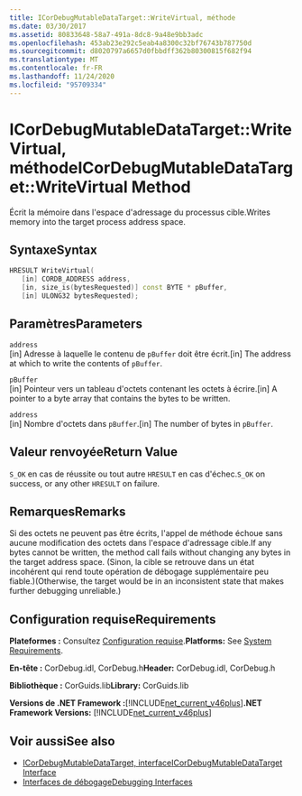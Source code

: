 ```yaml
---
title: ICorDebugMutableDataTarget::WriteVirtual, méthode
ms.date: 03/30/2017
ms.assetid: 80833648-58a7-491a-8dc8-9a48e9bb3adc
ms.openlocfilehash: 453ab23e292c5eab4a8300c32bf76743b787750d
ms.sourcegitcommit: d8020797a6657d0fbbdff362b80300815f682f94
ms.translationtype: MT
ms.contentlocale: fr-FR
ms.lasthandoff: 11/24/2020
ms.locfileid: "95709334"
---
```

# <a name="icordebugmutabledatatargetwritevirtual-method"></a><span data-ttu-id="9470b-102">ICorDebugMutableDataTarget::WriteVirtual, méthode</span><span class="sxs-lookup"><span data-stu-id="9470b-102">ICorDebugMutableDataTarget::WriteVirtual Method</span></span>

<span data-ttu-id="9470b-103">Écrit la mémoire dans l'espace d'adressage du processus cible.</span><span class="sxs-lookup"><span data-stu-id="9470b-103">Writes memory into the target process address space.</span></span>  
  
## <a name="syntax"></a><span data-ttu-id="9470b-104">Syntaxe</span><span class="sxs-lookup"><span data-stu-id="9470b-104">Syntax</span></span>  
  
```cpp  
HRESULT WriteVirtual(  
   [in] CORDB_ADDRESS address,  
   [in, size_is(bytesRequested)] const BYTE * pBuffer,  
   [in] ULONG32 bytesRequested);  
```  
  
## <a name="parameters"></a><span data-ttu-id="9470b-105">Paramètres</span><span class="sxs-lookup"><span data-stu-id="9470b-105">Parameters</span></span>  

 `address`  
 <span data-ttu-id="9470b-106">[in] Adresse à laquelle le contenu de `pBuffer` doit être écrit.</span><span class="sxs-lookup"><span data-stu-id="9470b-106">[in] The address at which to write the contents of `pBuffer`.</span></span>  
  
 `pBuffer`  
 <span data-ttu-id="9470b-107">[in] Pointeur vers un tableau d'octets contenant les octets à écrire.</span><span class="sxs-lookup"><span data-stu-id="9470b-107">[in] A pointer to a byte array that contains the bytes to be written.</span></span>  
  
 `address`  
 <span data-ttu-id="9470b-108">[in] Nombre d'octets dans `pBuffer`.</span><span class="sxs-lookup"><span data-stu-id="9470b-108">[in] The number of bytes in `pBuffer`.</span></span>  
  
## <a name="return-value"></a><span data-ttu-id="9470b-109">Valeur renvoyée</span><span class="sxs-lookup"><span data-stu-id="9470b-109">Return Value</span></span>  

 <span data-ttu-id="9470b-110">`S_OK` en cas de réussite ou tout autre `HRESULT` en cas d'échec.</span><span class="sxs-lookup"><span data-stu-id="9470b-110">`S_OK` on success, or any other `HRESULT` on failure.</span></span>  
  
## <a name="remarks"></a><span data-ttu-id="9470b-111">Remarques</span><span class="sxs-lookup"><span data-stu-id="9470b-111">Remarks</span></span>  

 <span data-ttu-id="9470b-112">Si des octets ne peuvent pas être écrits, l'appel de méthode échoue sans aucune modification des octets dans l'espace d'adressage cible.</span><span class="sxs-lookup"><span data-stu-id="9470b-112">If any bytes cannot be written, the method call fails without changing any bytes in the target address space.</span></span> <span data-ttu-id="9470b-113">(Sinon, la cible se retrouve dans un état incohérent qui rend toute opération de débogage supplémentaire peu fiable.)</span><span class="sxs-lookup"><span data-stu-id="9470b-113">(Otherwise, the target would be in an inconsistent state that makes further debugging unreliable.)</span></span>  
  
## <a name="requirements"></a><span data-ttu-id="9470b-114">Configuration requise</span><span class="sxs-lookup"><span data-stu-id="9470b-114">Requirements</span></span>  

 <span data-ttu-id="9470b-115">**Plateformes :** Consultez [Configuration requise](../../get-started/system-requirements.md).</span><span class="sxs-lookup"><span data-stu-id="9470b-115">**Platforms:** See [System Requirements](../../get-started/system-requirements.md).</span></span>  
  
 <span data-ttu-id="9470b-116">**En-tête :** CorDebug.idl, CorDebug.h</span><span class="sxs-lookup"><span data-stu-id="9470b-116">**Header:** CorDebug.idl, CorDebug.h</span></span>  
  
 <span data-ttu-id="9470b-117">**Bibliothèque :** CorGuids.lib</span><span class="sxs-lookup"><span data-stu-id="9470b-117">**Library:** CorGuids.lib</span></span>  
  
 <span data-ttu-id="9470b-118">**Versions de .NET Framework :**[!INCLUDE[net_current_v46plus](../../../../includes/net-current-v46plus-md.md)]</span><span class="sxs-lookup"><span data-stu-id="9470b-118">**.NET Framework Versions:** [!INCLUDE[net_current_v46plus](../../../../includes/net-current-v46plus-md.md)]</span></span>  
  
## <a name="see-also"></a><span data-ttu-id="9470b-119">Voir aussi</span><span class="sxs-lookup"><span data-stu-id="9470b-119">See also</span></span>

- [<span data-ttu-id="9470b-120">ICorDebugMutableDataTarget, interface</span><span class="sxs-lookup"><span data-stu-id="9470b-120">ICorDebugMutableDataTarget Interface</span></span>](icordebugmutabledatatarget-interface.md)
- [<span data-ttu-id="9470b-121">Interfaces de débogage</span><span class="sxs-lookup"><span data-stu-id="9470b-121">Debugging Interfaces</span></span>](debugging-interfaces.md)

